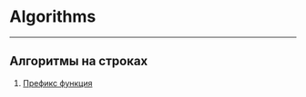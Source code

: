 # Algorithms


---
## Алгоритмы на строках
01. [Префикс функция](https://github.com/tsebaka/Algorithms-Practice/blob/main/Algorithms/Prefix%20function.cpp)

